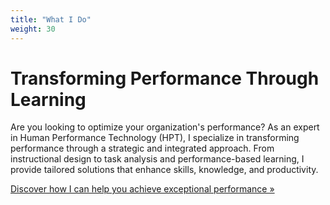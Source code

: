 ```yaml
---
title: "What I Do"
weight: 30
---
```


# Transforming Performance Through Learning

Are you looking to optimize your organization's performance? As an expert in Human Performance Technology (HPT), I specialize in transforming performance through a strategic and integrated approach. From instructional design to task analysis and performance-based learning, I provide tailored solutions that enhance skills, knowledge, and productivity.

[Discover how I can help you achieve exceptional performance »](content/en/blog/what-I-do.md)
